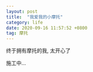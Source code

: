 ```yaml
---
layout: post
title:  "我爱我的小摩托"
category: life
date: 2020-09-16 11:57:52 +0800
tag: 摩托
---
```

终于拥有摩托的我, 太开心了


施工中...